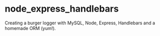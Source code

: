 # node_express_handlebars
Creating a burger logger with MySQL, Node, Express, Handlebars and a homemade ORM (yum!).
